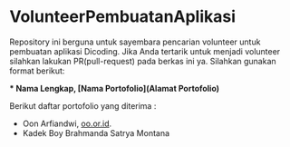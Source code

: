 # VolunteerPembuatanAplikasi
Repository ini berguna untuk sayembara pencarian volunteer untuk pembuatan aplikasi Dicoding. Jika Anda tertarik untuk menjadi volunteer silahkan lakukan PR(pull-request) pada berkas ini ya. Silahkan gunakan format berikut:  

**\* Nama Lengkap, [Nama Portofolio](Alamat Portofolio)**  

Berikut daftar portofolio yang diterima :  
* Oon Arfiandwi, [oo.or.id](https://oo.or.id).
* Kadek Boy Brahmanda Satrya Montana
